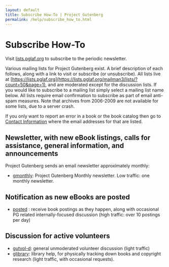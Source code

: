 ```yaml
---
layout: default
title: Subscribe How-To | Project Gutenberg
permalink: /help/subscribe_how_to.html
---
```


Subscribe How-To
======================

Visit [lists.pglaf.org](https://lists.pglaf.org/mailman3/lists/?count=50&page=1) to subscribe to the periodic newsletter.

Various mailing lists for Project Gutenberg exist. A brief description of each follows, along with a link to visit or subscribe (or unsubscribe). All lists live at [https://lists.pglaf.org](https://lists.pglaf.org/mailman3/lists/?count=50&page=1), and are moderated except for the discussion lists. If you would like to subscribe to a mailing list simply select a mailing list name below. All lists require email confirmation to subscribe as part of email anti-spam measures. Note that archives from 2006-2009 are not available for some lists, due to a server crash. 

If you only want to report an error in a book or the book catalog then go to [Contact Information](/about/contact_information.html) where the email addresses for that are listed.

## Newsletter, with new eBook listings, calls for assistance, general information, and announcements

Project Gutenberg sends an email newsletter approximately monthly:

- [gmonthly](https://lists.pglaf.org/mailman3/lists/gmonthly.lists.pglaf.org/): Project Gutenberg Monthly newsletter. Low traffic: one monthly newsletter.

## Notification as new eBooks are posted
- [posted](https://lists.pglaf.org/mailman3/lists/posted.lists.pglaf.org/) : receive book postings as they happen, along with occasional PG related internally-focused discussion (high traffic: over 10 postings per day)

## Discussion for active volunteers
- [gutvol-d](https://lists.pglaf.org/mailman3/lists/gutvol-d.lists.pglaf.org/): general unmoderated volunteer discussion (light traffic)
- [glibrary](https://lists.pglaf.org/mailman3/lists/glibrary.lists.pglaf.org/): library help, for physically tracking down books and copyright research (light traffic, with occasional requests).



